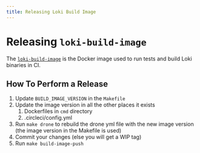 ```yaml
---
title: Releasing Loki Build Image
---
```

# Releasing `loki-build-image`

The [`loki-build-image`](https://github.com/MarkWang2/BlugeLoki/tree/master/loki-build-image) is the Docker image used to run tests and build Loki binaries in CI.

## How To Perform a Release

1. Update `BUILD_IMAGE_VERSION` in the `Makefile`
1. Update the image version in all the other places it exists
    1. Dockerfiles in `cmd` directory
    1. .circleci/config.yml
1. Run `make drone` to rebuild the drone yml file with the new image version (the image version in the Makefile is used)
1. Commit your changes (else you will get a WIP tag)
1. Run `make build-image-push`
